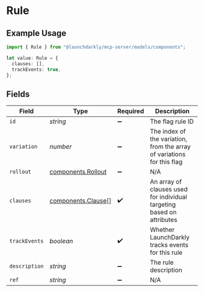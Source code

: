 # Rule

## Example Usage

```typescript
import { Rule } from "@launchdarkly/mcp-server/models/components";

let value: Rule = {
  clauses: [],
  trackEvents: true,
};
```

## Fields

| Field                                                                  | Type                                                                   | Required                                                               | Description                                                            |
| ---------------------------------------------------------------------- | ---------------------------------------------------------------------- | ---------------------------------------------------------------------- | ---------------------------------------------------------------------- |
| `id`                                                                   | *string*                                                               | :heavy_minus_sign:                                                     | The flag rule ID                                                       |
| `variation`                                                            | *number*                                                               | :heavy_minus_sign:                                                     | The index of the variation, from the array of variations for this flag |
| `rollout`                                                              | [components.Rollout](../../models/components/rollout.md)               | :heavy_minus_sign:                                                     | N/A                                                                    |
| `clauses`                                                              | [components.Clause](../../models/components/clause.md)[]               | :heavy_check_mark:                                                     | An array of clauses used for individual targeting based on attributes  |
| `trackEvents`                                                          | *boolean*                                                              | :heavy_check_mark:                                                     | Whether LaunchDarkly tracks events for this rule                       |
| `description`                                                          | *string*                                                               | :heavy_minus_sign:                                                     | The rule description                                                   |
| `ref`                                                                  | *string*                                                               | :heavy_minus_sign:                                                     | N/A                                                                    |